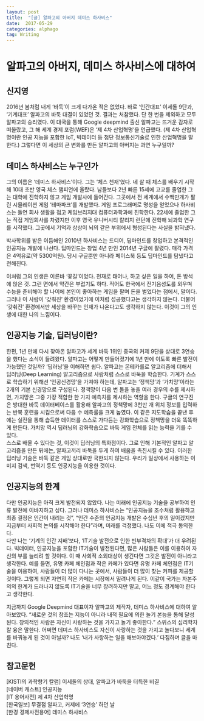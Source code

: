 ```yaml
---  
layout: post  
title:  "[글] 알파고의 아버지 데미스 하사비스"
date:  2017-05-29   
categories: alphago   
tag: Writing  
---  
```


# 알파고의 아버지, 데미스 하사비스에 대하여
## 신지영

2016년 봄처럼 내게 ‘바둑’이 크게 다가온 적은 없었다. 바로 ‘인간대표’ 이세돌 9단과, ‘기계대표’ 알파고의 바둑 대결이 있었던 것. 결과는 처참했다. 단 한 번을 제외하고 모두 알파고의 승리였다. 이 대국을 통해 Google deepmind 출신 알파고는 뜨거운 감자로 떠올랐고, 그 해 세계 경제 포럼(WEF)은 ‘제 4차 산업혁명’을 언급했다. (제 4차 산업혁명이란 인공 지능을 포함한 IoT, 빅데이터 등 첨단 정보통신기술로 인한 산업혁명을 말한다.) 그렇다면 이 세상의 큰 변화를 만든 알파고의 아버지는 과연 누구일까?

## 데미스 하사비스는 누구인가

그의 이름은 ‘데미스 하사비스’이다. 그는 ‘체스 천재’였다. 네 살 때 체스를 배우기 시작해 10대 초반 영국 체스 챔피언에 올랐다. 남들보다 2년 빠른 15세에 고교를 졸업한 그는 대학에 진학하지 않고 게임 개발사에 들어간다. 그곳에서 전 세계에서 수백만개가 팔린 시뮬레이션 게임 ‘테마파크’를 개발했다. 게임 프로그래머로 명성을 얻었으나 하사비스는 돌연 회사 생활을 접고 케임브리지대 컴퓨터과학과에 진학한다. 22세에 졸업한 그는 직접 게임회사를 차렸지만 이후 영국 유니버시티 칼리지 런던에 진학해 뇌과학 연구를 시작했다. 그곳에서 기억과 상상이 뇌의 같은 부위에서 형성된다는 사실을 밝혀냈다.  
  
박사학위를 받은 이듬해인 2010년 하사비스는 드디어, 딥마인드를 창업하고 본격적인 인공지능 개발에 나선다. 딥마인드는 창업 4년 만인 2014년 구글에 팔렸다. 매각 가격은 4억유로(약 5300억원). 당시 구글뿐만 아니라 페이스북 등도 딥마인드를 탐냈다고 전해진다.
  
이처럼 그의 인생은 이른바 ‘꽃길’이었다. 천재로 태어나, 하고 싶은 일을 하여, 돈 방석에 앉은 것. 그런 면에서 약간은 부럽기도 하다. 적어도 한국에서 전기음성도를 외우며 수능을 준비해야 할 나이에 본인이 좋아하는 게임을 팔며 돈을 벌었다는 점에서, 말이다. 그러나 이 사람이 ‘갖춰진’ 환경이었기에 이처럼 성공했다고는 생각하지 않는다. 더불어 ‘갖춰진’ 환경에서만 세상을 바꾸는 인재가 나온다고도 생각하지 않는다. 이것이 그의 인생에 대한 나의 느낌이다.
  
## 인공지능 기술, 딥러닝이란?  
  
한편, 1년 만에 다시 찾아온 알파고가 세계 바둑 1위인 중국의 커제 9단을 상대로 3연승을 했다는 소식이 들려왔다. 알파고는 어떻게 만들어졌기에 1년 만에 이토록 빠른 발전이 가능했던 것일까? ‘딥러닝’을 이해하면 쉽다. 알파고는 몬테카를로 알고리즘에 더해서 딥러닝(Deep Learning) 알고리즘으로 사람처럼 스스로 바둑을 학습한다. 기계가 스스로 학습하기 위해선 ‘인공신경망’을 가져야 하는데, 알파고는 ‘정책망’과 ‘가치망’이라는 2개의 기본 신경망으로 구성된다. 정책망이 다음 번 돌을 놓을 여러 경우의 수를 제시하면, 가치망은 그중 가장 적합한 한 가지 예측치를 제시하는 역할을 한다. 구글의 연구진은 방대한 바둑 데이터베이스를 활용해 알파고의 정책망에 3천만 개 위치 정보를 입력하는 반복 훈련을 시킴으로써 다음 수 예측률을 크게 높였다. 이 같은 지도학습을 끝낸 후에는 실전을 통해 습득한 데이터를 스스로 가다듬는 강화학습으로 정책망을 더욱 똑똑하게 만든다. 가치망 역시 딥러닝의 강화학습으로 바둑 게임 전체를 읽는 능력을 기를 수 있다.  
스스로 배울 수 있다는 것, 이것이 딥러닝의 특화점이다. 그로 인해 기본적인 알파고 알고리즘을 만든 뒤에는, 알파고끼리 바둑을 두게 하여 배움을 촉진시킬 수 있다. 이러한 딥러닝 기술은 바둑 같은 게임 상대로만 국한되지 않는다. 우리가 일상에서 사용하는 이미지 검색, 번역기 등도 인공지능을 이용한 것이다. 
  
## 인공지능의 한계  
  
다만 인공지능은 아직 크게 발전되지 않았다. 나는 미래에 인공지능 기술을 공부하여 인류 발전에 이바지하고 싶다. 그러나 데미스 하사비스는 “인공지능을 조수처럼 활용하고 최종 결정은 인간이 내리는 것”, “인간 수준의 인공지능 개발은 수십년 후의 일이겠지만 지금부터 사회적 논의를 시작해야 한다”라며, 미래를 걱정했다. 나도 이에 적극 동의한다.  
다만 나는 ‘기계의 인간 지배’보다, ‘IT기술 발전으로 인한 빈부격차의 확대’가 더 우려된다. 빅데이터, 인공지능을 포함한 IT기술이 발전된다면, 많은 사람들은 이를 이용하여 자신의 부를 늘리려 할 것이다. 이 때 사회적 소외대상이 생긴다면 그것은 발전이 아니라고 생각한다. 예를 들면, 유명 카페 체인점과 작은 카페가 있다면 유명 카페 체인점은 IT기술을 이용하여, 사람들이 더 많이 다니는 곳에서, 사람들이 더 많이 찾는 커피를 제공할 것이다. 그렇게 되면 자연히 작은 카페는 시장에서 밀려나게 된다. 이같이 국가는 자본주의의 한계가 드러나지 않도록 IT기술을 너무 장려하지만 말고, 어느 정도 경계해야 한다고 생각한다.  
  
지금까지 Google Deepmind 대표이자 알파고의 제작자, 데미스 하사비스에 대하여 알아보았다. “새로운 것의 창조는 지능이 아니라 내적 필요에 의한 놀기 본능을 통해 달성된다. 창의적인 사람은 자신이 사랑하는 것을 가지고 놀기 좋아한다.” 스위스의 심리학자 칼 융은 말한다. 어쩌면 데미스 하사비스도 자신이 사랑하는 것을 가지고 놀다보니 세계를 바꿔놓게 된 것이 아닐까? 나도 ‘내가 사랑하는 일을 해보아야겠다.’ 다짐하며 글을 마친다.  
  
## 참고문헌  
[KISTI의 과학향기 칼럼] 이세돌의 상대, 알파고가 바둑을 터득한 비결  
[네이버 캐스트] 인공지능  
[IT 용어사전] 제 4차 산업혁명  
[한국일보] 무결점 알파고, 커제에 ‘3연승’ 하던 날  
[한경 경제사전용어] 데미스 하사비스  